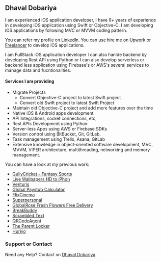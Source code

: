 ## Dhaval Dobariya

I am experienced iOS application developer, I have 6+ years of experience in developing iOS application using Swift or Objective-C. I am developing iOS applications by following MVC or MVVM coding pattern.

You can refer my profile on [LinkedIn](https://www.linkedin.com/in/dhaval-dobariya-007/).
You can use hire me on [Upwork](https://www.upwork.com/fl/dobariyadhaval) or [Freelancer](https://www.freelancer.com/u/D3007) to develop iOS applications.

I am FullStack iOS application developer I can also hanlde backend by developing Rest API using Python or I can also develop serverless or backend less application using Firebase's or AWS's several services to manage data and fucntionalities.

#### Services I am providing

- Migrate Projects 
  - Convert Objective-C project to latest Swift project 
  - Convert old Swift project to latest Swift Project 
- Maintain old Objective-C project and add more features over the time 
- Native iOS & Android apps development
- API Integrations, socket connections, etc,
- Rest APIs Development using Python 
- Server-less Apps using AWS or Firebase SDKs 
- Version control using BitBucket, Git, GitLab. 
- Task management using Trello, Asana, GitLab 
- Extensive knowledge in object-oriented software development, MVC, MVVM, VIPER architecture, multithreading, networking and memory management.

You can have a look at my previous work:

* [GullyCricket - Fantasy Sports](https://apps.apple.com/us/app/gully-cricket-fantasy/id1490300794)
* [Live Wallpapers HD to iPhon](https://apps.apple.com/us/app/live-wallpapers-hd-to-iphone/id1491444186)
* [Venturis](https://apps.apple.com/us/app/venturis/id1436329159)
* [Global Paystub Calculator](https://apps.apple.com/us/app/global-paystub-calculator/id1357919469)
* [FlixCinema](https://apps.apple.com/us/app/flixcinema/id1216604696)
* [Superpersonal](https://apps.apple.com/us/app/superpersonal/id1450291423)
* [GlobalRose Fresh Flowers Free Delivery](https://itunes.apple.com/in/app/globalrose-fresh-flowers-free-delivery/id1020557761?mt=8)
* [BreakBuddy](https://itunes.apple.com/us/app/breakbuddy/id1191169954?mt=8)
* [Scrambled Text](https://apps.apple.com/us/app/scrambled-txt/id1463573695?ls=1)
* [QRCodeAgent](https://apps.apple.com/us/app/qrcodeagent/id1414426396?ls=1)
* [The Parent Locker](https://apps.apple.com/us/app/the-parent-locker/id1220676321)
* [Huriyo](https://apps.apple.com/us/app/huriyo/id1369652672?ls=1)

### Support or Contact

Need any Help? Contact on [Dhaval Dobariya](mailto:dobariyadhaval2020@gmail.com).
